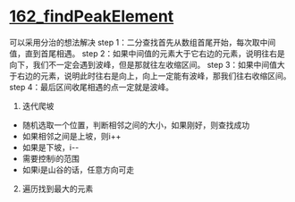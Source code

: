 # [162_findPeakElement](https://leetcode.cn/problems/find-peak-element/)
可以采用分治的想法解决
step 1：二分查找首先从数组首尾开始，每次取中间值，直到首尾相遇。
step 2：如果中间值的元素大于它右边的元素，说明往右是向下，我们不一定会遇到波峰，但是那就往左收缩区间。
step 3：如果中间值大于右边的元素，说明此时往右是向上，向上一定能有波峰，那我们往右收缩区间。
step 4：最后区间收尾相遇的点一定就是波峰。
1. 迭代爬坡
- 随机选取一个位置，判断相邻之间的大小，如果刚好，则查找成功
- 如果相邻之间是上坡，则i++
- 如果是下坡，i--
- 需要控制i的范围
- 如果i是山谷的话，任意方向可走
2. 遍历找到最大的元素